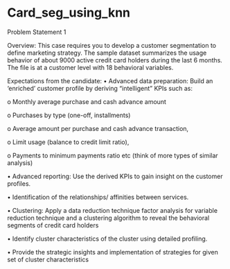 ﻿# Card_seg_using_knn
 
 Problem Statement 1
 
Overview: This case requires you to develop a customer segmentation to define marketing strategy.
The sample dataset summarizes the usage behavior of about 9000 active credit card holders during the last 6 months. 
The file is at a customer level with 18 behavioral variables.

Expectations from the candidate:
•	Advanced data preparation: Build an ‘enriched’ customer profile by deriving “intelligent” KPIs such as:

o	Monthly average purchase and cash advance amount

o	Purchases by type (one-off, installments)

o	Average amount per purchase and cash advance transaction,

o	Limit usage (balance to credit limit ratio),

o	Payments to minimum payments ratio etc (think of more types of similar analysis)

•	Advanced reporting: Use the derived KPIs to gain insight on the customer profiles.

•	Identification of the relationships/ affinities between services.

•	Clustering: Apply a data reduction technique factor analysis for variable reduction technique and a clustering algorithm to reveal the behavioral segments of credit card holders

•	Identify cluster characteristics of the cluster using detailed profiling.

•	Provide the strategic insights and implementation of strategies for given set of cluster characteristics

 
 
 
